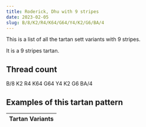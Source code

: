 ```yaml
---
title: Roderick, Dhu with 9 stripes
date: 2023-02-05
slug: B/8/K2/R4/K64/G64/Y4/K2/G6/BA/4
---
```

This is a list of all the tartan sett variants with 9 stripes.

It is a 9 stripes tartan.


## Thread count
B/8 K2 R4 K64 G64 Y4 K2 G6 BA/4

## Examples of this tartan pattern

| Tartan Variants |
|---------------|
